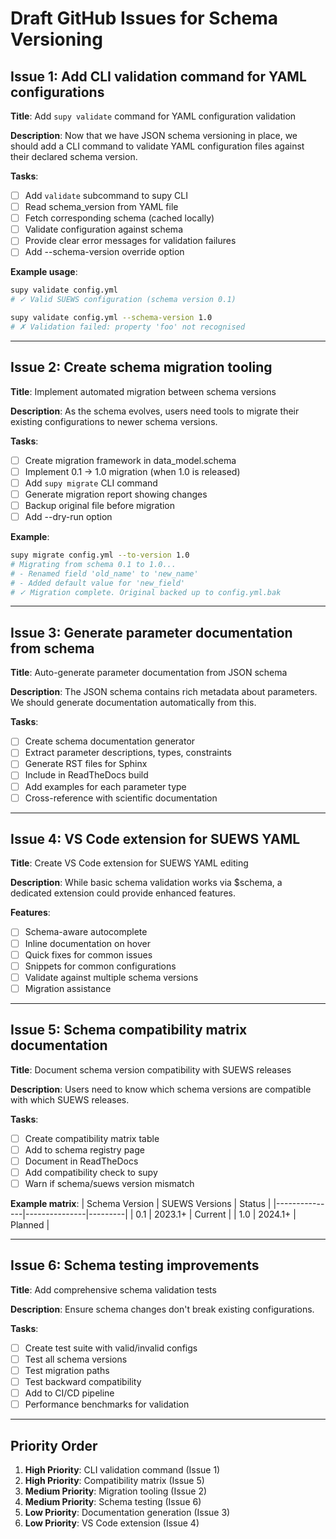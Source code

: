 # Draft GitHub Issues for Schema Versioning

## Issue 1: Add CLI validation command for YAML configurations

**Title**: Add `supy validate` command for YAML configuration validation

**Description**:
Now that we have JSON schema versioning in place, we should add a CLI command to validate YAML configuration files against their declared schema version.

**Tasks**:
- [ ] Add `validate` subcommand to supy CLI
- [ ] Read schema_version from YAML file
- [ ] Fetch corresponding schema (cached locally)
- [ ] Validate configuration against schema
- [ ] Provide clear error messages for validation failures
- [ ] Add --schema-version override option

**Example usage**:
```bash
supy validate config.yml
# ✓ Valid SUEWS configuration (schema version 0.1)

supy validate config.yml --schema-version 1.0
# ✗ Validation failed: property 'foo' not recognised
```

---

## Issue 2: Create schema migration tooling

**Title**: Implement automated migration between schema versions

**Description**:
As the schema evolves, users need tools to migrate their existing configurations to newer schema versions.

**Tasks**:
- [ ] Create migration framework in data_model.schema
- [ ] Implement 0.1 → 1.0 migration (when 1.0 is released)
- [ ] Add `supy migrate` CLI command
- [ ] Generate migration report showing changes
- [ ] Backup original file before migration
- [ ] Add --dry-run option

**Example**:
```bash
supy migrate config.yml --to-version 1.0
# Migrating from schema 0.1 to 1.0...
# - Renamed field 'old_name' to 'new_name'
# - Added default value for 'new_field'
# ✓ Migration complete. Original backed up to config.yml.bak
```

---

## Issue 3: Generate parameter documentation from schema

**Title**: Auto-generate parameter documentation from JSON schema

**Description**:
The JSON schema contains rich metadata about parameters. We should generate documentation automatically from this.

**Tasks**:
- [ ] Create schema documentation generator
- [ ] Extract parameter descriptions, types, constraints
- [ ] Generate RST files for Sphinx
- [ ] Include in ReadTheDocs build
- [ ] Add examples for each parameter type
- [ ] Cross-reference with scientific documentation

---

## Issue 4: VS Code extension for SUEWS YAML

**Title**: Create VS Code extension for SUEWS YAML editing

**Description**:
While basic schema validation works via $schema, a dedicated extension could provide enhanced features.

**Features**:
- [ ] Schema-aware autocomplete
- [ ] Inline documentation on hover
- [ ] Quick fixes for common issues
- [ ] Snippets for common configurations
- [ ] Validate against multiple schema versions
- [ ] Migration assistance

---

## Issue 5: Schema compatibility matrix documentation

**Title**: Document schema version compatibility with SUEWS releases

**Description**:
Users need to know which schema versions are compatible with which SUEWS releases.

**Tasks**:
- [ ] Create compatibility matrix table
- [ ] Add to schema registry page
- [ ] Document in ReadTheDocs
- [ ] Add compatibility check to supy
- [ ] Warn if schema/suews version mismatch

**Example matrix**:
| Schema Version | SUEWS Versions | Status |
|---------------|---------------|---------|
| 0.1 | 2023.1+ | Current |
| 1.0 | 2024.1+ | Planned |

---

## Issue 6: Schema testing improvements

**Title**: Add comprehensive schema validation tests

**Description**:
Ensure schema changes don't break existing configurations.

**Tasks**:
- [ ] Create test suite with valid/invalid configs
- [ ] Test all schema versions
- [ ] Test migration paths
- [ ] Test backward compatibility
- [ ] Add to CI/CD pipeline
- [ ] Performance benchmarks for validation

---

## Priority Order

1. **High Priority**: CLI validation command (Issue 1)
2. **High Priority**: Compatibility matrix (Issue 5)
3. **Medium Priority**: Migration tooling (Issue 2)
4. **Medium Priority**: Schema testing (Issue 6)
5. **Low Priority**: Documentation generation (Issue 3)
6. **Low Priority**: VS Code extension (Issue 4)